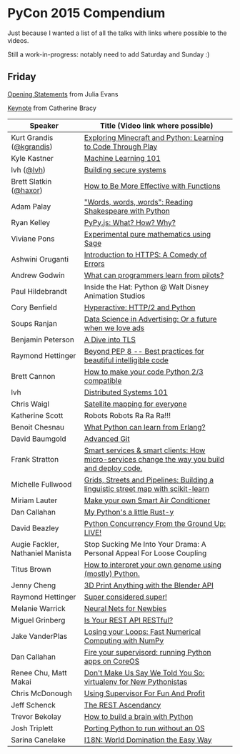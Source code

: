 # PyCon 2015 Compendium

Just because I wanted a list of all the talks with links where possible to the videos.

Still a work-in-progress: notably need to add Saturday and Sunday :)

## Friday

[Opening Statements](https://www.youtube.com/watch?v=N_H6JpkgM8s) from Julia Evans

[Keynote](www.youtube.com/watch?v=LOZk5ttyC9Y) from Catherine Bracy

| Speaker | Title (Video link where possible) |
| ------- | --------------------------------- |
| Kurt Grandis ([@kgrandis](https://twitter.com/kgrandis)) | [Exploring Minecraft and Python: Learning to Code Through Play](www.youtube.com/watch?v=WsPQDuHt__w)
| Kyle Kastner | [Machine Learning 101](www.youtube.com/watch?v=r-1XJBHot58) |
| lvh ([@lvh](https://twitter.com/lvh)) | [Building secure systems](www.youtube.com/watch?v=PjcTwqYSk-E) |
| Brett Slatkin ([@haxor](https://twitter.com/haxor)) | [How to Be More Effective with Functions](www.youtube.com/watch?v=WjJUPxKB164) |
| Adam Palay | ["Words, words, words": Reading Shakespeare with Python](www.youtube.com/watch?v=EoWG0lavg9U) |
| Ryan Kelley | [PyPy.js: What? How? Why?](www.youtube.com/watch?v=PiBfOFqDIAI) |
| Viviane Pons | [Experimental pure mathematics using Sage](www.youtube.com/watch?v=3LZiZKgVjaU) |
| Ashwini Oruganti | [Introduction to HTTPS: A Comedy of Errors](www.youtube.com/watch?v=HqnUKTjxI1E) |
| Andrew Godwin | [What can programmers learn from pilots?](www.youtube.com/watch?v=we4G_X91e5w) |
| Paul Hildebrandt | Inside the Hat: Python @ Walt Disney Animation Studios |
| Cory Benfield | [Hyperactive: HTTP/2 and Python](www.youtube.com/watch?v=ACXVyvm5eTc) |
| Soups Ranjan | [Data Science in Advertising: Or a future when we love ads](www.youtube.com/watch?v=HZTgLuOpFU8) |
| Benjamin Peterson | [A Dive into TLS](www.youtube.com/watch?v=4o-xqqidvKA) |
| Raymond Hettinger | [Beyond PEP 8 -- Best practices for beautiful intelligible code](www.youtube.com/watch?v=wf-BqAjZb8M) |
| Brett Cannon | [How to make your code Python 2/3 compatible](www.youtube.com/watch?v=KPzDX5TX5HE) |
| lvh | [Distributed Systems 101](www.youtube.com/watch?v=YAFGQurdJ3U) |
| Chris Waigl | [Satellite mapping for everyone](https://www.youtube.com/watch?v=MCHpt1FvblI) |
| Katherine Scott | Robots Robots Ra Ra Ra!!!
| Benoit Chesnau | [What Python can learn from Erlang?](www.youtube.com/watch?v=EmICpC_QmhI) |
| David Baumgold | [Advanced Git](https://www.youtube.com/watch?v=4EOZvow1mk4) |
| Frank Stratton | [Smart services & smart clients: How micro-services change the way you build and deploy code.](www.youtube.com/watch?v=NYVUn8T-0qA) |
| Michelle Fullwood | [Grids, Streets and Pipelines: Building a linguistic street map with scikit-learn](www.youtube.com/watch?v=MIFOTFdtK2k) |
| Miriam Lauter | [Make your own Smart Air Conditioner](www.youtube.com/watch?v=MILdMBgxdq8) |
| Dan Callahan | [My Python's a little Rust-y](www.youtube.com/watch?v=3CwJ0MH-4MA) |
| David Beazley | [Python Concurrency From the Ground Up: LIVE!](www.youtube.com/watch?v=MCs5OvhV9S4)
| Augie Fackler, Nathaniel Manista | Stop Sucking Me Into Your Drama: A Personal Appeal For Loose Coupling |
| Titus Brown | [How to interpret your own genome using (mostly) Python.](www.youtube.com/watch?v=jV4YMQHZmMk) |
| Jenny Cheng | [3D Print Anything with the Blender API](www.youtube.com/watch?v=ikcHP0Hd8Kc) |
| Raymond Hettinger | [Super considered super!](www.youtube.com/watch?v=EiOglTERPEo) |
| Melanie Warrick | [Neural Nets for Newbies](www.youtube.com/watch?v=g-BJSl4zV_g) |
| Miguel Grinberg | [Is Your REST API RESTful?](https://www.youtube.com/watch?v=pZYRC8IbCwk) |
| Jake VanderPlas | [Losing your Loops: Fast Numerical Computing with NumPy](www.youtube.com/watch?v=EEUXKG97YRw) |
| Dan Callahan | [Fire your supervisord: running Python apps on CoreOS](www.youtube.com/watch?v=jCor69OeR0g) |
| Renee Chu, Matt Makai | [Don't Make Us Say We Told You So: virtualenv for New Pythonistas](www.youtube.com/watch?v=Xdv7vwIIThY)
| Chris McDonough | [Using Supervisor For Fun And Profit](www.youtube.com/watch?v=p0iQfT85IvM) |
| Jeff Schenck | [The REST Ascendancy](www.youtube.com/watch?v=HxP0lQCCiVo) |
| Trevor Bekolay | [How to build a brain with Python](www.youtube.com/watch?v=7hvpoLKJHOw) |
| Josh Triplett | [Porting Python to run without an OS](https://www.youtube.com/watch?v=bYQ_lq5dcvM) |
| Sarina Canelake | [I18N: World Domination the Easy Way](www.youtube.com/watch?v=UOOMFGURr5I) |
